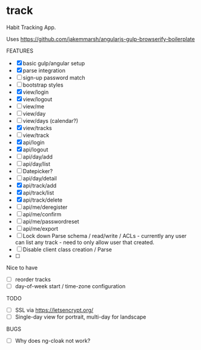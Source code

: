 # track
Habit Tracking App. 

Uses https://github.com/jakemmarsh/angularjs-gulp-browserify-boilerplate

FEATURES
- [X] basic gulp/angular setup
- [X] parse integration
- [ ] sign-up password match
- [ ] bootstrap styles
- [X] view/login
- [X] view/logout
- [ ] view/me
- [ ] view/day
- [ ] view/days (calendar?)
- [X] view/tracks
- [ ] view/track
- [X] api/login
- [X] api/logout
- [ ] api/day/add
- [ ] api/day/list
- [ ] Datepicker?
- [ ] api/day/detail
- [X] api/track/add
- [X] api/track/list
- [X] api/track/delete
- [ ] api/me/deregister
- [ ] api/me/confirm
- [ ] api/me/passwordreset
- [ ] api/me/export
- [ ] Lock down Parse schema / read/write / ACLs - currently any user can list any track - need to only allow user that created.
- [ ] Disable client class creation / Parse
- [ ] 

Nice to have
- [ ] reorder tracks
- [ ] day-of-week start / time-zone configuration

TODO
- [ ] SSL via https://letsencrypt.org/
- [ ] Single-day view for portrait, multi-day for landscape

BUGS
- [ ] Why does ng-cloak not work?
